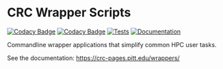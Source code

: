 # CRC Wrapper Scripts

[![Codacy Badge](https://app.codacy.com/project/badge/Grade/230da08d818542d4a4bb556880943dd5)](https://www.codacy.com/gh/pitt-crc/wrappers/dashboard?utm_source=github.com&amp;utm_medium=referral&amp;utm_content=pitt-crc/wrappers&amp;utm_campaign=Badge_Grade)
[![Codacy Badge](https://app.codacy.com/project/badge/Coverage/230da08d818542d4a4bb556880943dd5)](https://www.codacy.com/gh/pitt-crc/wrappers/dashboard?utm_source=github.com&utm_medium=referral&utm_content=pitt-crc/wrappers&utm_campaign=Badge_Coverage)
[![Tests](https://github.com/pitt-crc/wrappers/actions/workflows/Unittests.yml/badge.svg)](https://github.com/pitt-crc/wrappers/actions/workflows/Unittests.yml)
[![Documentation](https://github.com/pitt-crc/wrappers/actions/workflows/Documentation.yml/badge.svg)](https://github.com/pitt-crc/wrappers/actions/workflows/Documentation.yml)

Commandline wrapper applications that simplify common HPC user tasks. 

See the documentation: https://crc-pages.pitt.edu/wrappers/

